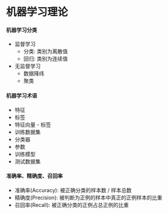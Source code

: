 # 机器学习理论

#### 机器学习分类

* 监督学习
    * 分类: 类别为离散值
    * 回归: 类别为连续值
* 无监督学习
    * 数据降纬
    * 聚类

#### 机器学习术语

* 特征
* 标签
* 特征向量 - 标签
* 训练数据集
* 分类器
* 参数
* 训练模型
* 测试数据集

#### 准确率、精确度、召回率

* 准确率(Accuracy): 被正确分类的样本数 / 样本总数
* 精确度(Precision): 被判断为正例的样本中真正的正例样本的比重
* 召回率(Recall): 被正确分类的正例占总正例的比重
